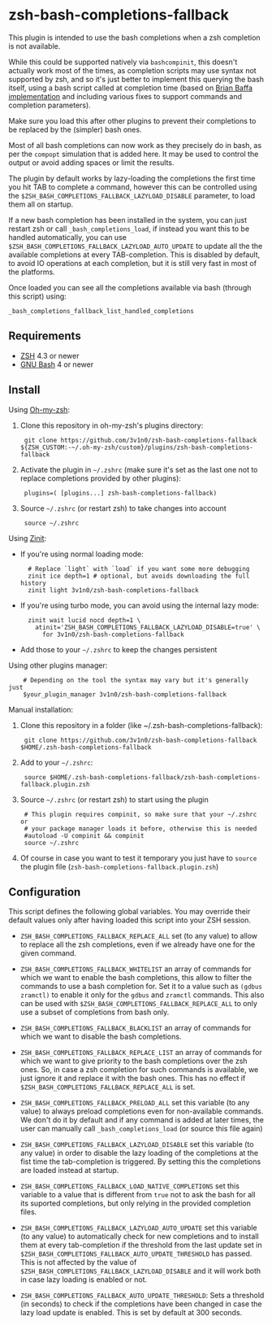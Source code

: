 # zsh-bash-completions-fallback

This plugin is intended to use the bash completions when a zsh completion is not
available.

While this could be supported natively via `bashcompinit`, this doesn't
actually work most of the times, as completion scripts may use syntax not
supported by zsh, and so it's just better to implement this querying the bash
itself, using a bash script called at completion time (based on [Brian Baffa
implementation](https://brbsix.github.io/2015/11/29/accessing-tab-completion-programmatically-in-bash/)
and including various fixes to support commands and completion parameters).

Make sure you load this after other plugins to prevent their completions to be
replaced by the (simpler) bash ones.

Most of all bash completions can now work as they precisely do in bash, as per
the `compopt` simulation that is added here. It may be used to control the
output or avoid adding spaces or limit the results.

The plugin by default works by lazy-loading the completions the first time you
hit TAB to complete a command, however this can be controlled using the
`$ZSH_BASH_COMPLETIONS_FALLBACK_LAZYLOAD_DISABLE` parameter, to load them all
on startup.

If a new bash completion has been installed in the system, you can just restart
zsh or call `_bash_completions_load`, if instead you want this to be handled
automatically, you can use `$ZSH_BASH_COMPLETIONS_FALLBACK_LAZYLOAD_AUTO_UPDATE`
to update all the the available completions at every TAB-completion.
This is disabled by default, to avoid IO operations at each completion, but it
is still very fast in most of the platforms.

Once loaded you can see all the completions available via bash (through this
script) using:

    _bash_completions_fallback_list_handled_completions


Requirements
------------------------------------------------------------------------------

* [ZSH](http://zsh.sourceforge.net) 4.3 or newer
* [GNU Bash](https://www.gnu.org/software/bash/) 4 or newer

Install
------------------------------------------------------------------------------

Using [Oh-my-zsh](https://github.com/robbyrussell/oh-my-zsh):

1. Clone this repository in oh-my-zsh's plugins directory:

        git clone https://github.com/3v1n0/zsh-bash-completions-fallback ${ZSH_CUSTOM:-~/.oh-my-zsh/custom}/plugins/zsh-bash-completions-fallback

2. Activate the plugin in `~/.zshrc` (make sure it's set as the last one not to
   replace completions provided by other plugins):

        plugins=( [plugins...] zsh-bash-completions-fallback)

3. Source `~/.zshrc` (or restart zsh) to take changes into account

        source ~/.zshrc

Using [Zinit](https://github.com/zdharma/zinit):

- If you're using normal loading mode:

        # Replace `light` with `load` if you want some more debugging
        zinit ice depth=1 # optional, but avoids downloading the full history
        zinit light 3v1n0/zsh-bash-completions-fallback

- If you're using turbo mode, you can avoid using the internal lazy mode:

        zinit wait lucid nocd depth=1 \
          atinit='ZSH_BASH_COMPLETIONS_FALLBACK_LAZYLOAD_DISABLE=true' \
            for 3v1n0/zsh-bash-completions-fallback

- Add those to your `~/.zshrc` to keep the changes persistent

Using other plugins manager:

        # Depending on the tool the syntax may vary but it's generally just
        $your_plugin_manager 3v1n0/zsh-bash-completions-fallback

Manual installation:

1. Clone this repository in a folder (like ~/.zsh-bash-completions-fallback):

        git clone https://github.com/3v1n0/zsh-bash-completions-fallback $HOME/.zsh-bash-completions-fallback

2. Add to your `~/.zshrc`:

        source $HOME/.zsh-bash-completions-fallback/zsh-bash-completions-fallback.plugin.zsh

3. Source `~/.zshrc` (or restart zsh) to start using the plugin

        # This plugin requires compinit, so make sure that your ~/.zshrc or
        # your package manager loads it before, otherwise this is needed
        #autoload -U compinit && compinit
        source ~/.zshrc

4. Of course in case you want to test it temporary you just have to `source` the plugin file (`zsh-bash-completions-fallback.plugin.zsh`)

Configuration
------------------------------------------------------------------------------

This script defines the following global variables. You may override their
default values only after having loaded this script into your ZSH session.

* `ZSH_BASH_COMPLETIONS_FALLBACK_REPLACE_ALL` set (to any value) to allow to
  replace all the zsh completions, even if we already have one for the given
  command.

* `ZSH_BASH_COMPLETIONS_FALLBACK_WHITELIST` an array of commands for which we
  want to enable the bash completions, this allow to filter the commands to use
  a bash completion for. Set it to a value such as `(gdbus zramctl)` to enable
  it only for the `gdbus` and `zramctl` commands.
  This also can be used with `$ZSH_BASH_COMPLETIONS_FALLBACK_REPLACE_ALL` to
  only use a subset of completions from bash only.

* `ZSH_BASH_COMPLETIONS_FALLBACK_BLACKLIST` an array of commands for which we
  want to disable the bash completions.

* `ZSH_BASH_COMPLETIONS_FALLBACK_REPLACE_LIST` an array of commands for which we
  want to give priority to the bash completions over the zsh ones.
  So, in case a zsh completion for such commands is available, we just ignore it
  and replace it with the bash ones.
  This has no effect if `$ZSH_BASH_COMPLETIONS_FALLBACK_REPLACE_ALL` is set.

* `ZSH_BASH_COMPLETIONS_FALLBACK_PRELOAD_ALL` set this variable (to any value)
  to always preload completions even for non-available commands. We don't do it
  by default and if any command is added at later times, the user can manually
  call `_bash_completions_load` (or source this file again)

* `ZSH_BASH_COMPLETIONS_FALLBACK_LAZYLOAD_DISABLE` set this variable (to any
  value) in order to disable the lazy loading of the completions at the fist
  time the tab-completion is triggered. By setting this the completions are
  loaded instead at startup.

* `ZSH_BASH_COMPLETIONS_FALLBACK_LOAD_NATIVE_COMPLETIONS` set this variable to
  a value that is different from `true` not to ask the bash for all its suported
  completions, but only relying in the provided completion files.

* `ZSH_BASH_COMPLETIONS_FALLBACK_LAZYLOAD_AUTO_UPDATE` set this variable (to any
  value) to automatically check for new completions and to install them at every
  tab-completion if the threshold from the last update set in
  `$ZSH_BASH_COMPLETIONS_FALLBACK_AUTO_UPDATE_THRESHOLD` has passed.
  This is not affected by the value of
  `$ZSH_BASH_COMPLETIONS_FALLBACK_LAZYLOAD_DISABLE` and it will work both in
  case lazy loading is enabled or not.

* `ZSH_BASH_COMPLETIONS_FALLBACK_AUTO_UPDATE_THRESHOLD`: Sets a threshold (in
  seconds) to check if the completions have been changed in case the lazy load
  update is enabled. This is set by default at 300 seconds.
